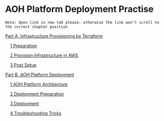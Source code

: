 # AOH Platform Deployment Practise

`Note: Open link in new tab please, otherwise the link won't scroll to the correct chapter position`

[Part A. Infrastructure Provisioning by Terraform](./IB%20deployment/Part%20A.%20Infrastructure%20Provisioning%20by%20Terraform.md)

&nbsp;&nbsp;&nbsp;&nbsp;[1 Preparation](./IB%20deployment/Part%20A.%20Infrastructure%20Provisioning%20by%20Terraform.md#Preparation)

&nbsp;&nbsp;&nbsp;&nbsp;[2 Provision Infrastructure in AWS](./IB%20deployment/Part%20A.%20Infrastructure%20Provisioning%20by%20Terraform.md#2-provision-infrastructure-in-aws)

&nbsp;&nbsp;&nbsp;&nbsp;[3 Post Setup](./IB%20deployment/Part%20A.%20Infrastructure%20Provisioning%20by%20Terraform.md#3-post-setup)
    

[Part B. AOH Platform Deployment](./IB%20deployment/Part%20B.%20AOH%20Platform%20Deployment.md)

&nbsp;&nbsp;&nbsp;&nbsp;[1 AOH Platform Architecture](./IB%20deployment/Part%20B.%20AOH%20Platform%20Deployment.md#1-aoh-platform-architecture)

&nbsp;&nbsp;&nbsp;&nbsp;[2 Deployment Preparation](./IB%20deployment/Part%20B.%20AOH%20Platform%20Deployment.md#2-deployment-preparation)

&nbsp;&nbsp;&nbsp;&nbsp;[3 Deployment](./IB%20deployment/Part%20B.%20AOH%20Platform%20Deployment.md#3-deployment)

&nbsp;&nbsp;&nbsp;&nbsp;[4 Troubleshooting Tricks](./IB%20deployment/Part%20B.%20AOH%20Platform%20Deployment.md#4-troubleshooting-tricks)